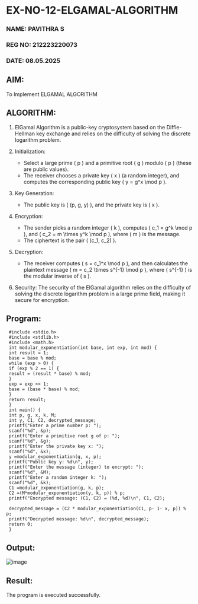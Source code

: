 # EX-NO-12-ELGAMAL-ALGORITHM
### NAME: PAVITHRA S
### REG NO: 212223220073
### DATE: 08.05.2025

## AIM:
To Implement ELGAMAL ALGORITHM

## ALGORITHM:

1. ElGamal Algorithm is a public-key cryptosystem based on the Diffie-Hellman key exchange and relies on the difficulty of solving the discrete logarithm problem.

2. Initialization:
   - Select a large prime \( p \) and a primitive root \( g \) modulo \( p \) (these are public values).
   - The receiver chooses a private key \( x \) (a random integer), and computes the corresponding public key \( y = g^x \mod p \).

3. Key Generation:
   - The public key is \( (p, g, y) \), and the private key is \( x \).

4. Encryption:
   - The sender picks a random integer \( k \), computes \( c_1 = g^k \mod p \), and \( c_2 = m \times y^k \mod p \), where \( m \) is the message.
   - The ciphertext is the pair \( (c_1, c_2) \).

5. Decryption:
   - The receiver computes \( s = c_1^x \mod p \), and then calculates the plaintext message \( m = c_2 \times s^{-1} \mod p \), where \( s^{-1} \) is the modular inverse of \( s \).

6. Security: The security of the ElGamal algorithm relies on the difficulty of solving the discrete logarithm problem in a large prime field, making it secure for encryption.

## Program:
```
 #include <stdio.h>
 #include <stdlib.h>
 #include <math.h>
 int modular_exponentiation(int base, int exp, int mod) {
 int result = 1;
 base = base % mod;
 while (exp > 0) {
 if (exp % 2 == 1) {
 result = (result * base) % mod;
 }
 exp = exp >> 1;
 base = (base * base) % mod;
 }
 return result;
 }
 int main() {
 int p, g, x, k, M; 
 int y, C1, C2, decrypted_message;
 printf("Enter a prime number p: ");
 scanf("%d", &p);
 printf("Enter a primitive root g of p: ");
 scanf("%d", &g);
 printf("Enter the private key x: ");
 scanf("%d", &x);
 y =modular_exponentiation(g, x, p);
 printf("Public key y: %d\n", y);
 printf("Enter the message (integer) to encrypt: ");
 scanf("%d", &M);
 printf("Enter a random integer k: ");
 scanf("%d", &k);
 C1 =modular_exponentiation(g, k, p);
 C2 =(M*modular_exponentiation(y, k, p)) % p;
 printf("Encrypted message: (C1, C2) = (%d, %d)\n", C1, C2);

 decrypted_message = (C2 * modular_exponentiation(C1, p- 1- x, p)) % p;
 printf("Decrypted message: %d\n", decrypted_message);
 return 0;
 }
```

## Output:

![image](https://github.com/user-attachments/assets/86c85325-d318-431e-893b-cc4c7364ba14)

## Result:
The program is executed successfully.
